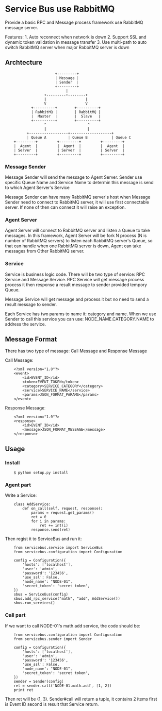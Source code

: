 # Service Bus use RabbitMQ

Provide a basic RPC and Message process framework use RabbitMQ message server.

Features:
	1. Auto reconnect when network is down
	2. Support SSL and dynamic token validation in message transfer
	3. Use multi-path to auto switch RabbitMQ server when major RabbitMQ server is down

## Archtecture

						   +---------+
						   | Message |
						   | Sender  |
						   +---------+
						   		|
					  +---------+--------+
					  |  				 |
					  V  				 V
				+----------+		+----------+
				| RabbitMQ |		| RabbitMQ |
				|  Master  |		|  Slave   |
				+----------+		+----------+
					  ^					  ^
					  |					  |
			  +------------------+-------------------+
			  | Queue A			 | Queue B			 | Queue C
		+---------+			+---------+			+---------+
		|  Agent  |			|  Agent  |			|  Agent  |
		| Server  |			| Server  |			| Server  |
		+---------+			+---------+			+---------+

### Message Sender

Message Sender will send the message to Agent Server. Sender use specific Queue Name and Service Name to determin this message is send to which Agent Server's Service

Message Sender can have many RabbitMQ server's host when Message Sender need to connect to RabbitMQ server, it will use first connectable server. If none of then can connect it will raise an exception.

### Agent Server

Agent Server will connect to RabbitMQ server and listen a Queue to take messages. In this framework, Agent Server will be fork N process (N is number of RabbitMQ servers) to listen each RabbitMQ server's Queue, so that can handle when one RabbitMQ server is down, Agent can take messages from Other RabbitMQ server.

### Service

Service is business logic code. There will be two type of service: RPC Service and Message Service.
RPC Service will get message process process it then response a result message to sender provided tempory Queue.

Message Service will get message and process it but no need to send a result message to sender.

Each Service has two params to name it: category and name. When we use Sender to call this service you can use: NODE_NAME.CATEGORY.NAME to address the service.

## Message Format

There has two type of message: Call Message and Response Message

Call Message:

		<?xml version="1.0"?>
		<event>
			<id>EVENT_ID</id>
			<token>EVENT_TOKEN</token>
			<category>SERVICE_CATEGORY</category>
			<service>SERVICE_NAME</service>
			<params>JSON_FORMAT_PARAMS</params>
		</event>

Response Message:

		<?xml version="1.0"?>
		<response>
			<id>EVENT_ID</id>
			<message>JSON_FORMAT_MESSAGE</message>
		</response>

## Usage

### Install

		$ python setup.py install

### Agent part

Write a Service:

		class AddService:
			def on_call(self, request, response):
				params = request.get_params()
				ret = 0
				for i in params:
					ret += int(i)
				response.send(ret)

Then regist it to ServiceBus and run it:

		from servicebus.service import ServiceBus
		from servicebus.configuration import Configuration

		config = Configuration({
			'hosts': ['localhost'],
			'user': 'admin',
			'password': '123456',
			'use_ssl': False,
			'node_name': "NODE-01",
			'secret_token': 'secret token',
		})
		sbus = ServiceBus(config)
		sbus.add_rpc_service("math", "add", AddService())
		sbus.run_services()

### Call part

If we want to call NODE-01's math.add service, the code should be:

		from servicebus.configuration import Configuration
		from servicebus.sender import Sender

		config = Configuration({
			'hosts': ['localhost'],
			'user': 'admin',
			'password': '123456',
			'use_ssl': False,
			'node_name': "NODE-01",
			'secret_token': 'secret token',
		})
		sender = Sender(config)
		ret = sender.call('NODE-01.math.add', [1, 2])
		print ret

Then ret will be (1, 3). Sender#call will return a tuple, it contains 2 items first is Event ID second is result that Service return.